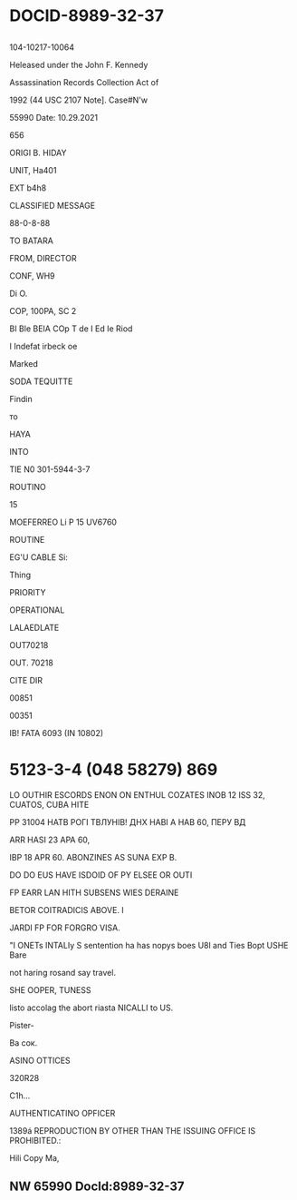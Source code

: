 # DOCID-8989-32-37

##
104-10217-10064

Heleased under the John F. Kennedy

Assassination Records Collection Act of

1992 (44 USC 2107 Note]. Case#N'w

55990 Date: 10.29.2021

656

ORIGI B. HIDAY

UNIT, Ha401

EXT b4h8

CLASSIFIED MESSAGE

88-0-8-88

TO BATARA

FROM, DIRECTOR

CONF, WH9

Di O.

COP, 100PA, SC 2

BI Ble BEIA COp T de I Ed Ie Riod

I Indefat irbeck oe

Marked

SODA TEQUITTE

Findin

то

HAYA

INTO

TIE N0 301-5944-3-7

ROUTINO

15

MOEFERREO Li P 15 UV6760

ROUTINE

EG'U CABLE Si:

Thing

PRIORITY

OPERATIONAL

LALAEDLATE

OUT70218

OUT. 70218

CITE DIR

00851

00351

IB! FATA 6093 (IN 10802)

# 5123-3-4 (048 58279) 869

LO OUTHIR ESCORDS ENON ON ENTHUL COZATES INOB 12 ISS 32, CUATOS, CUBA HITE

РР 31004 НАТВ РОГІ ТВЛУНІВ! ДНХ НАВІ А НАВ 60, ПЕРУ ВД

ARR HASI 23 APA 60,

IBP 18 APR 60. ABONZINES AS SUNA EXP B.

DO DO EUS HAVE ISDOID OF PY ELSEE OR OUTI

FP EARR LAN HITH SUBSENS WIES DERAINE

BETOR COITRADICIS ABOVE. I

JARDI FP FOR FORGRO VISA.

"I ONETs INTALIy S sentention ha has nopys boes U8l and Ties Bopt USHE Bare

not haring rosand say travel.

SHE OOPER, TUNESS

listo accolag the abort riasta NICALLI to US.

Pister-

Ва сок.

ASINO OTTICES

320R28

C1h...

AUTHENTICATINO OPFICER

1389á REPRODUCTION BY OTHER THAN THE ISSUING OFFICE IS PROHIBITED.:

Hili Copy Ma,

NW 65990 Docld:8989-32-37
---

